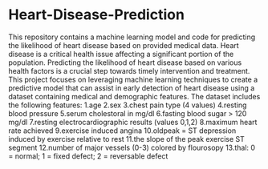 # Heart-Disease-Prediction
This repository contains a machine learning model and code for predicting the likelihood of heart disease based on provided medical data.
Heart disease is a critical health issue affecting a significant portion of the population. Predicting the likelihood of heart disease based on various health factors is a crucial step towards timely intervention and treatment.
This project focuses on leveraging machine learning techniques to create a predictive model that can assist in early detection of heart disease using a dataset containing medical and demographic features.
The dataset includes the following features:
1.age
2.sex
3.chest pain type (4 values)
4.resting blood pressure
5.serum cholestoral in mg/dl
6.fasting blood sugar > 120 mg/dl
7.resting electrocardiographic results (values 0,1,2)
8.maximum heart rate achieved
9.exercise induced angina
10.oldpeak = ST depression induced by exercise relative to rest
11.the slope of the peak exercise ST segment
12.number of major vessels (0-3) colored by flourosopy
13.thal: 0 = normal; 1 = fixed defect; 2 = reversable defect
